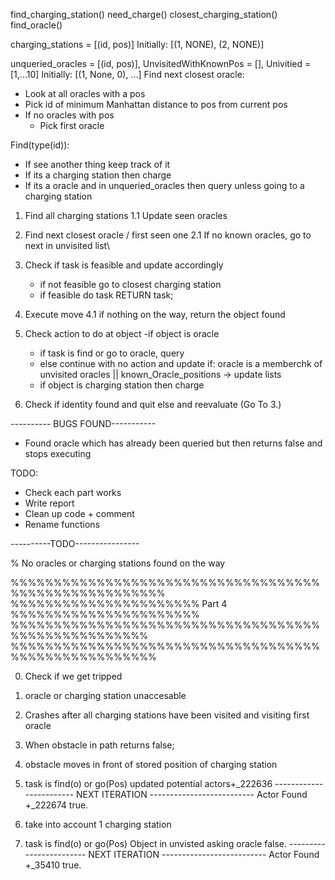 find_charging_station()
need_charge()
closest_charging_station()
find_oracle()

charging_stations = [(id, pos)]
Initially:
  [(1, NONE), (2, NONE)]

unqueried_oracles = [(id, pos)], UnvisitedWithKnownPos = [], Univitied = [1,...10]
Initially:
  [(1, None, 0), ...]
Find next closest oracle:
  - Look at all oracles with a pos
  - Pick id of minimum Manhattan distance to pos from current pos
  - If no oracles with pos
    - Pick first  oracle

Find(type(id)):
 - If see another thing keep track of it
 - If its a charging station then charge
 - If its a oracle and in unqueried_oracles then query unless going to a charging station

1. Find all charging stations
  1.1 Update seen oracles
2. Find next closest oracle / first seen one
  2.1 If no known oracles, go to next in unvisited list\




3. Check if task is feasible and update accordingly
    - if not feasible go to closest charging station
    - if feasible do task
    RETURN task;
4. Execute move
  4.1 if nothing on the way, return the object found

5. Check action to do at object
    -if object is oracle
      - if task is find or go to oracle, query
      - else continue with no action and update
                if: oracle is a memberchk of unvisited oracles || known_Oracle_positions
                    -> update lists
    - if object is charging station then charge


6. Check if identity found and quit else and reevaluate (Go To 3.)


---------- BUGS FOUND-----------

- Found oracle which has already been queried but then returns false and stops executing


TODO:
- Check each part works
- Write report
- Clean up code + comment
- Rename functions


----------TODO----------------

  % No oracles or charging stations found on the way




%%%%%%%%%%%%%%%%%%%%%%%%%%%%%%%%%%%%%%%%%%%%%%%%%%%%%%
  %%%%%%%%%%%%%%%%%%%%%% Part 4 %%%%%%%%%%%%%%%%%%%%%%
  %%%%%%%%%%%%%%%%%%%%%%%%%%%%%%%%%%%%%%%%%%%%%%%%%%%%
  %%%%%%%%%%%%%%%%%%%%%%%%%%%%%%%%%%%%%%%%%%%%%%%%%%%%%

  0) Check if we get tripped
  1) oracle or charging station unaccesable
  2) Crashes after all charging stations have been visited and visiting first oracle
  3) When obstacle in path returns false;
  4) obstacle moves in front of stored position of charging station
  4) task is find(o) or go(Pos)
    updated potential actors+_222636
    ------------------------ NEXT ITERATION --------------------------
    Actor Found +_222674
    true.

  5) take into account 1 charging station

  6) task is find(o) or go(Pos)
    Object in unvisted
    asking oracle
    false.
------------------------ NEXT ITERATION --------------------------
          Actor Found +_35410
          true.
